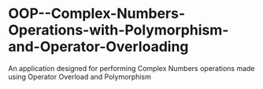 # OOP--Complex-Numbers-Operations-with-Polymorphism-and-Operator-Overloading
An application designed for performing Complex Numbers operations made using Operator Overload and Polymorphism
